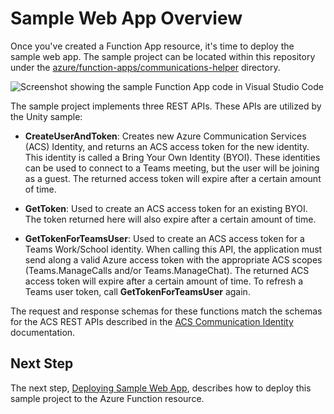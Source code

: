 # Sample Web App Overview
Once you've created a Function App resource, it's time to deploy the sample web app. The sample project can be located within this repository under the [azure/function-apps/communications-helper](https://github.com/microsoft/MixedReality-AzureCommunicationServices-Sample/tree/main/azure/function-apps/communications-helper) directory.

![Screenshot showing the sample Function App code in Visual Studio Code](./images/image-200-function-app-code.png)

 The sample project implements three REST APIs. These APIs are utilized by the Unity sample:

* **CreateUserAndToken**:  Creates new Azure Communication Services (ACS) Identity, and returns an ACS access token for the new identity. This identity is called a Bring Your Own Identity (BYOI). These identities can be used to connect to a Teams meeting, but the user will be joining as a guest. The returned access token will expire after a certain amount of time.
  
* **GetToken**: Used to create an ACS access token for an existing BYOI. The token returned here will also expire after a certain amount of time.
  
* **GetTokenForTeamsUser**: Used to create an ACS access token for a Teams Work/School identity. When calling this API, the application must send along a valid Azure access token with the appropriate ACS scopes (Teams.ManageCalls and/or Teams.ManageChat). The returned ACS access token will expire after a certain amount of time. To refresh a Teams user token, call **GetTokenForTeamsUser** again.

The request and response schemas for these functions match the schemas for the ACS REST APIs described in the [ACS Communication Identity](https://docs.microsoft.com/rest/api/communication/communication-identity) documentation.

## Next Step
The next step, [Deploying Sample Web App](./azure-function-setup-4.md#deploying-sample-web-app), describes how to deploy this sample project to the Azure Function resource.




